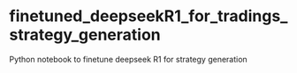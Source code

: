 # finetuned_deepseekR1_for_tradings_strategy_generation

Python notebook to finetune deepseek R1 for strategy generation
